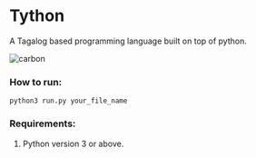 # Tython
A Tagalog based programming language built on top of python.

![carbon](https://user-images.githubusercontent.com/37885860/122852812-d41ef400-d343-11eb-89b0-e0cf772a71c4.png)

### How to run:

`python3 run.py your_file_name`

### Requirements:

1. Python version 3 or above.
